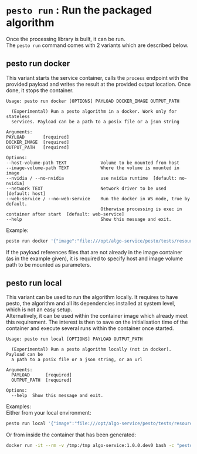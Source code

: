 # `pesto run` : Run the packaged algorithm

Once the processing library is built, it can be run.  
The `pesto run` command comes with 2 variants which are described below.

## pesto run docker
This variant starts the service container, calls the `process` endpoint with the provided payload and writes the 
result at the provided output location. Once done, it stops the container.

```asciidoc
Usage: pesto run docker [OPTIONS] PAYLOAD DOCKER_IMAGE OUTPUT_PATH

  (Experimental) Run a pesto algorithm in a docker. Work only for stateless
  services. Payload can be a path to a posix file or a json string

Arguments:
PAYLOAD       [required]
DOCKER_IMAGE  [required]
OUTPUT_PATH   [required]

Options:
--host-volume-path TEXT             Volume to be mounted from host
--image-volume-path TEXT            Where the volume is mounted in image
--nvidia / --no-nvidia              use nvidia runtime  [default: no-nvidia]
--network TEXT                      Network driver to be used  [default: host]
--web-service / --no-web-service    Run the docker in WS mode, true by default. 
                                    Otherwise processing is exec in container after start  [default: web-service]
--help                              Show this message and exit.
```

Example:  
```bash
pesto run docker '{"image":"file:///opt/algo-service/pesto/tests/resources/test_1/input/image.png"}' algo-service:1.0.0.dev0 /tmp/output_pesto.json
```

If the payload references files that are not already in the image container (as in the example given), it is required
to specify host and image volume path to be mounted as parameters.

## pesto run local
This variant can be used to run the algorithm locally. It requires to have pesto, the algorithm and all its
dependencies installed at system level, which is not an easy setup.  
Alternatively, it can be used within the container image which already meet this requirement. 
The interest is then to save on the initialisation time of the container and execute several runs within the container once started.

```asciidoc
Usage: pesto run local [OPTIONS] PAYLOAD OUTPUT_PATH

  (Experimental) Run a pesto algorithm locally (not in docker). Payload can be
  a path to a posix file or a json string, or an url

Arguments:
  PAYLOAD      [required]
  OUTPUT_PATH  [required]

Options:
  --help  Show this message and exit.
```

Examples:  
Either from your local environment:
```bash
pesto run local '{"image":"file:///opt/algo-service/pesto/tests/resources/test_1/input/image.png"}' /tmp/result.txt
```

Or from inside the container that has been generated:
```bash
docker run -it --rm -v /tmp:/tmp algo-service:1.0.0.dev0 bash -c "pesto run local '{\"image\":\"file:///opt/algo-service/pesto/tests/resources/test_1/input/image.png\"}' /tmp/result.txt"```
```
